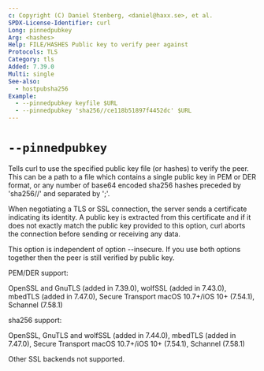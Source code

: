 ```yaml
---
c: Copyright (C) Daniel Stenberg, <daniel@haxx.se>, et al.
SPDX-License-Identifier: curl
Long: pinnedpubkey
Arg: <hashes>
Help: FILE/HASHES Public key to verify peer against
Protocols: TLS
Category: tls
Added: 7.39.0
Multi: single
See-also:
  - hostpubsha256
Example:
  - --pinnedpubkey keyfile $URL
  - --pinnedpubkey 'sha256//ce118b51897f4452dc' $URL
---
```


# `--pinnedpubkey`

Tells curl to use the specified public key file (or hashes) to verify the
peer. This can be a path to a file which contains a single public key in PEM
or DER format, or any number of base64 encoded sha256 hashes preceded by
'sha256//' and separated by ';'.

When negotiating a TLS or SSL connection, the server sends a certificate
indicating its identity. A public key is extracted from this certificate and
if it does not exactly match the public key provided to this option, curl
aborts the connection before sending or receiving any data.

This option is independent of option --insecure. If you use both options
together then the peer is still verified by public key.

PEM/DER support:

OpenSSL and GnuTLS (added in 7.39.0), wolfSSL (added in 7.43.0), mbedTLS
(added in 7.47.0), Secure Transport macOS 10.7+/iOS 10+ (7.54.1), Schannel
(7.58.1)

sha256 support:

OpenSSL, GnuTLS and wolfSSL (added in 7.44.0), mbedTLS (added in 7.47.0),
Secure Transport macOS 10.7+/iOS 10+ (7.54.1), Schannel (7.58.1)

Other SSL backends not supported.
